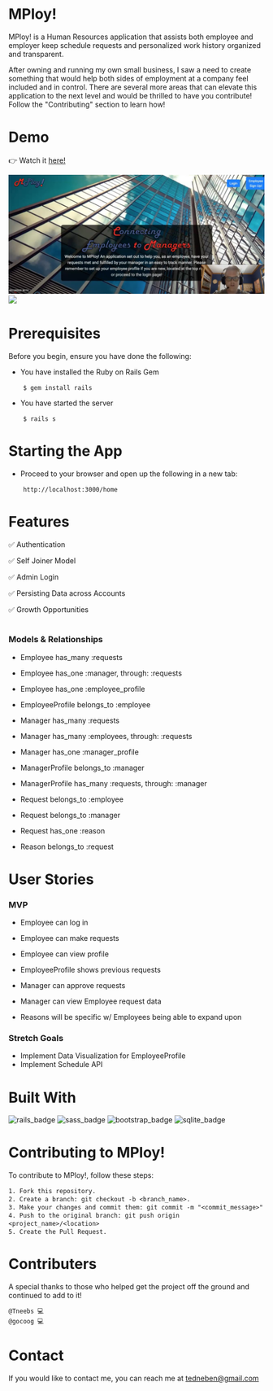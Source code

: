 # MPloy!

MPloy! is a Human Resources application that assists both employee and employer keep schedule requests and personalized work history organized and transparent. 

After owning and running my own small business, I saw a need to create something that would help both sides of employment at a company feel included and in control. There are several more areas that can elevate this application to the next level and would be thrilled to have you contribute! Follow the "Contributing" section to learn how!

# Demo

👉 Watch it <a href="https://www.youtube.com/watch?v=cUdRhZERVq0">here!</a>

<img src="app/assets/images/MPloy_Screenshot.png" width="638">

<img src="https://j.gifs.com/xnQxMJ.gif">

# Prerequisites

Before you begin, ensure you have done the following:

- You have installed the Ruby on Rails Gem
```
    $ gem install rails
```

- You have started the server
```
    $ rails s
```

# Starting the App

- Proceed to your browser and open up the following in a new tab:
```
    http://localhost:3000/home
```

# Features

✅ Authentication

✅ Self Joiner Model

✅ Admin Login

✅ Persisting Data across Accounts

✅ Growth Opportunities

# <h3>Models & Relationships</h3>

- Employee has_many :requests
- Employee has_one :manager, through: :requests
- Employee has_one :employee_profile

- EmployeeProfile belongs_to :employee

- Manager has_many :requests
- Manager has_many :employees, through: :requests
- Manager has_one :manager_profile

- ManagerProfile belongs_to :manager
- ManagerProfile has_many :requests, through: :manager

- Request belongs_to :employee
- Request belongs_to :manager
- Request has_one :reason

- Reason belongs_to :request

# User Stories

<h3>MVP</h3>

- Employee can log in
- Employee can make requests
- Employee can view profile

- EmployeeProfile shows previous requests

- Manager can approve requests
- Manager can view Employee request data

- Reasons will be specific w/ Employees being able to expand upon

<h3>Stretch Goals</h3>

- Implement Data Visualization for EmployeeProfile
- Implement Schedule API


# Built With

<img src="https://img.shields.io/badge/Ruby_on_Rails-CC0000?style=for-the-badge&logo=ruby-on-rails&logoColor=white" alt="rails_badge">
<img src="https://img.shields.io/badge/Sass-CC6699?style=for-the-badge&logo=sass&logoColor=white" alt="sass_badge">
<img src="https://img.shields.io/badge/Bootstrap-563D7C?style=for-the-badge&logo=bootstrap&logoColor=white" alt="bootstrap_badge">
<img src="https://img.shields.io/badge/SQLite-07405E?style=for-the-badge&logo=sqlite&logoColor=white" alt="sqlite_badge">

# Contributing to MPloy!

To contribute to MPloy!, follow these steps:

    1. Fork this repository.
    2. Create a branch: git checkout -b <branch_name>.
    3. Make your changes and commit them: git commit -m "<commit_message>"
    4. Push to the original branch: git push origin <project_name>/<location>
    5. Create the Pull Request.

# Contributers

A special thanks to those who helped get the project off the ground and continued to add to it!

    @Tneebs 💻
    @gocoog 💻

# Contact

If you would like to contact me, you can reach me at tedneben@gmail.com
